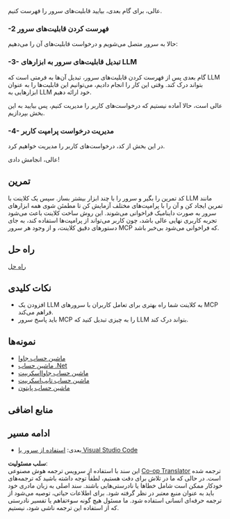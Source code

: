 <!--
CO_OP_TRANSLATOR_METADATA:
{
  "original_hash": "9d80e2a99a9aea8d8226253e6baf4c8c",
  "translation_date": "2025-06-06T17:59:01+00:00",
  "source_file": "03-GettingStarted/03-llm-client/README.md",
  "language_code": "fa"
}
-->
عالی، برای گام بعدی، بیایید قابلیت‌های سرور را فهرست کنیم.

### -2 فهرست کردن قابلیت‌های سرور

حالا به سرور متصل می‌شویم و درخواست قابلیت‌های آن را می‌دهیم:

### -3- تبدیل قابلیت‌های سرور به ابزارهای LLM

گام بعدی پس از فهرست کردن قابلیت‌های سرور، تبدیل آن‌ها به فرمتی است که LLM بتواند درک کند. وقتی این کار را انجام دادیم، می‌توانیم این قابلیت‌ها را به عنوان ابزارهایی به LLM خود ارائه دهیم.

عالی است، حالا آماده نیستیم که درخواست‌های کاربر را مدیریت کنیم، پس بیایید به این بخش بپردازیم.

### -4- مدیریت درخواست پرامپت کاربر

در این بخش از کد، درخواست‌های کاربر را مدیریت خواهیم کرد.

عالی، انجامش دادی!

## تمرین

کد تمرین را بگیر و سرور را با چند ابزار بیشتر بساز. سپس یک کلاینت با LLM مانند تمرین ایجاد کن و آن را با پرامپت‌های مختلف آزمایش کن تا مطمئن شوی همه ابزارهای سرور به صورت داینامیک فراخوانی می‌شوند. این روش ساخت کلاینت باعث می‌شود تجربه کاربری نهایی عالی باشد، چون کاربر می‌تواند از پرامپت‌ها استفاده کند، به جای دستورهای دقیق کلاینت، و از وجود هر سرور MCP که فراخوانی می‌شود بی‌خبر باشد.

## راه حل

[راه حل](/03-GettingStarted/03-llm-client/solution/README.md)

## نکات کلیدی

- افزودن یک LLM به کلاینت شما راه بهتری برای تعامل کاربران با سرورهای MCP فراهم می‌کند.
- باید پاسخ سرور MCP را به چیزی تبدیل کنید که LLM بتواند درک کند.

## نمونه‌ها

- [ماشین حساب جاوا](../samples/java/calculator/README.md)
- [ماشین حساب .Net](../../../../03-GettingStarted/samples/csharp)
- [ماشین حساب جاوااسکریپت](../samples/javascript/README.md)
- [ماشین حساب تایپ‌اسکریپت](../samples/typescript/README.md)
- [ماشین حساب پایتون](../../../../03-GettingStarted/samples/python)

## منابع اضافی

## ادامه مسیر

- بعدی: [استفاده از سرور با Visual Studio Code](/03-GettingStarted/04-vscode/README.md)

**سلب مسئولیت**:  
این سند با استفاده از سرویس ترجمه هوش مصنوعی [Co-op Translator](https://github.com/Azure/co-op-translator) ترجمه شده است. در حالی که ما در تلاش برای دقت هستیم، لطفاً توجه داشته باشید که ترجمه‌های خودکار ممکن است شامل خطاها یا نادرستی‌هایی باشند. سند اصلی به زبان مادری خود باید به عنوان منبع معتبر در نظر گرفته شود. برای اطلاعات حیاتی، توصیه می‌شود از ترجمه حرفه‌ای انسانی استفاده شود. ما مسئول هیچ گونه سوءتفاهم یا تفسیر نادرستی که از استفاده این ترجمه ناشی شود، نیستیم.